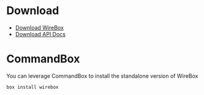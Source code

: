 # Download

* [Download WireBox](http://www.coldbox.org/download)
* [Download API Docs](http://www.coldbox.org/api)

# CommandBox
You can leverage CommandBox to install the standalone version of WireBox

```bash
box install wirebox
```